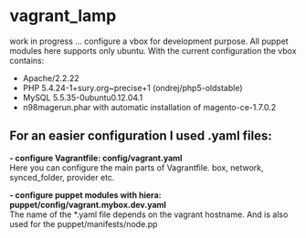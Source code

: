 # vagrant_lamp
work in progress … configure a vbox for development purpose. All puppet modules here supports only ubuntu.
With the current configuration the vbox contains:

- Apache/2.2.22
- PHP 5.4.24-1+sury.org~precise+1 (ondrej/php5-oldstable)
- MySQL 5.5.35-0ubuntu0.12.04.1
- n98magerun.phar with automatic installation of magento-ce-1.7.0.2 

## For an easier configuration I used .yaml files:    

**- configure Vagrantfile: config/vagrant.yaml**  
Here you can configure the main parts of Vagrantfile.
box, network, synced_folder, provider etc.

**- configure puppet modules with hiera: puppet/config/vagrant.mybox.dev.yaml**  
 The name of the *.yaml file depends on the vagrant hostname.
And is also used for the puppet/manifests/node.pp

